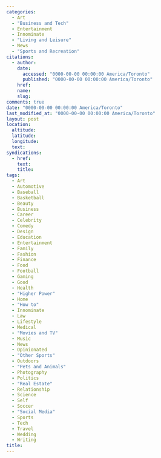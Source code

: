 ```yaml
---
categories:
  - Art
  - "Business and Tech"
  - Entertainment
  - Innominate
  - "Living and Leisure"
  - News
  - "Sports and Recreation"
citations:
  - author: 
    date:
      accessed: "0000-00-00 00:00:00 America/Toronto"
      published: "0000-00-00 00:00:00 America/Toronto"
    href: 
    name: 
    slug: 
comments: true
date: "0000-00-00 00:00:00 America/Toronto"
last_modified_at: "0000-00-00 00:00:00 America/Toronto"
layout: post
location:
  altitude: 
  latitude: 
  longitude: 
  text: 
syndications:
  - href: 
    text: 
    title: 
tags:
  - Art
  - Automotive
  - Baseball
  - Basketball
  - Beauty
  - Business
  - Career
  - Celebrity
  - Comedy
  - Design
  - Education
  - Entertainment
  - Family
  - Fashion
  - Finance
  - Food
  - Football
  - Gaming
  - Good
  - Health
  - "Higher Power"
  - Home
  - "How to"
  - Innominate
  - Law
  - Lifestyle
  - Medical
  - "Movies and TV"
  - Music
  - News
  - Opinionated
  - "Other Sports"
  - Outdoors
  - "Pets and Animals"
  - Photography
  - Politics
  - "Real Estate"
  - Relationship
  - Science
  - Self
  - Soccer
  - "Social Media"
  - Sports
  - Tech
  - Travel
  - Wedding
  - Writing
title: 
---
```

